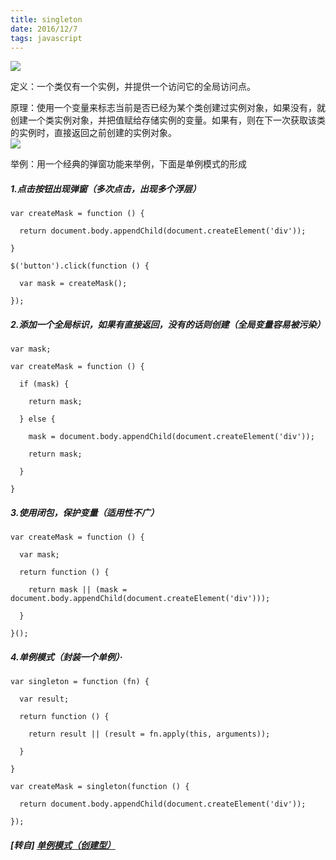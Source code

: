 ```yaml
---
title: singleton
date: 2016/12/7
tags: javascript
---
```


![](https://mmbiz.qpic.cn/mmbiz_png/0vF1DtfHb3EwLUfibiadGz4P373eRQCyErTrN0t8OfNsZnsfjHmFJJic2eQt4ucbnhTicRTocMk2mr7zC5fPdJrv5Q/0?wx_fmt=png)

定义：一个类仅有一个实例，并提供一个访问它的全局访问点。  

原理：使用一个变量来标志当前是否已经为某个类创建过实例对象，如果没有，就创建一个类实例对象，并把值赋给存储实例的变量。如果有，则在下一次获取该类的实例时，直接返回之前创建的实例对象。  
![](https://mmbiz.qpic.cn/mmbiz_png/0vF1DtfHb3EwLUfibiadGz4P373eRQCyErTrN0t8OfNsZnsfjHmFJJic2eQt4ucbnhTicRTocMk2mr7zC5fPdJrv5Q/640?wx_fmt=png&tp=webp&wxfrom=5&wx_lazy=1)

举例：用一个经典的弹窗功能来举例，下面是单例模式的形成  

##### 1.点击按钮出现弹窗（多次点击，出现多个浮层）  
```
var createMask = function () {

  return document.body.appendChild(document.createElement('div'));

}

$('button').click(function () {

  var mask = createMask();

});
```

##### 2.添加一个全局标识，如果有直接返回，没有的话则创建（全局变量容易被污染）  
```
var mask;

var createMask = function () {

  if (mask) {

    return mask;

  } else {

    mask = document.body.appendChild(document.createElement('div'));

    return mask;

  }

}
```

##### 3.使用闭包，保护变量（适用性不广）  
```
var createMask = function () {

  var mask;

  return function () {

    return mask || (mask = document.body.appendChild(document.createElement('div')));

  }

}();
```

##### 4.单例模式（封装一个单例）·  
```
var singleton = function (fn) {

  var result;

  return function () {

    return result || (result = fn.apply(this, arguments));

  }

}

var createMask = singleton(function () {

  return document.body.appendChild(document.createElement('div'));

});
```

##### [转自] [单例模式（创建型）](https://mp.weixin.qq.com/s?__biz=MzI3NTQ5NTE5Mw==&mid=2247483672&idx=1&sn=a822fbd05849d6a8e3d20f6f375f75d5&chksm=eb02a16edc752878389816993313491fa62e7e0271a283a232040170774a68461469e8e801ef&scene=0&key=ef4707cb1c7d18b4e5e2a5765dd943b6ec10570d1b5a4bac3e4ebc38b2208e232dd17bd09cee2f65f364d8c7d2158792d61759754ae4ca46c47c72b1d68a86a777b7a454e3f77fa3442856a4c18ca988&ascene=0&uin=NzgyNzAwMTAx&devicetype=iMac+MacBookPro12%2C1+OSX+OSX+10.12.4+build(16E195)&version=12020610&nettype=WIFI&lang=zh_CN&fontScale=100&pass_ticket=3r5tdwajo%2Bn%2FJyql48TdVB%2FIyWmFLBAbbtRIhDbY8dpbaiMNp6ziZZAl21WufchK)